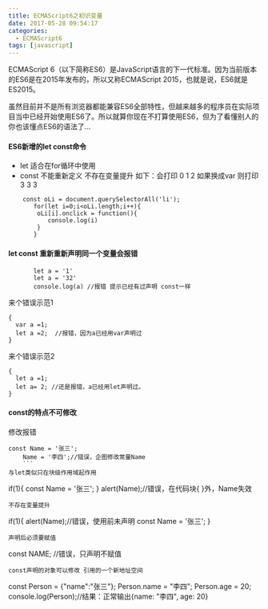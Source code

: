 ```yaml
---
title: ECMAScript6之初识变量
date: 2017-05-28 09:54:17
categories:
  - ECMAScript6
tags: [javascript]
---
```


ECMAScript 6（以下简称ES6）是JavaScript语言的下一代标准。因为当前版本的ES6是在2015年发布的，所以又称ECMAScript 2015，也就是说，ES6就是ES2015。

虽然目前并不是所有浏览器都能兼容ES6全部特性，但越来越多的程序员在实际项目当中已经开始使用ES6了。所以就算你现在不打算使用ES6，但为了看懂别人的你也该懂点ES6的语法了...

#### ES6新增的let const命令

* let 适合在for循环中使用
* const 不能重新定义 不存在变量提升
如下：会打印 0 1 2 如果换成var 则打印 3 3 3

```
    const oLi = document.querySelectorAll('li');
       for(let i=0;i<oLi.length;i++){
        oLi[i].onclick = function(){
           console.log(i)
        }
       }

```
#### let const 重新重新声明同一个变量会报错

```
       let a = '1'
       let a = '32'
       console.log(a) //报错 提示已经有过声明 const一样

```

来个错误示范1
```
{
  var a =1;
  let a =2;  //报错，因为a已经用var声明过
}
```
来个错误示范2
```
{
  let a =1;
  let a= 2; //还是报错，a已经用let声明过。
}
```

#### const的特点不可修改
修改报错
```
const Name = '张三';
    Name = '李四';//错误，企图修改常量Name
    ```
与let类似只在块级作用域起作用
```
if(1){
       const Name = '张三';
     }
    alert(Name);//错误，在代码块{ }外，Name失效
```
不存在变量提升
```
if(1){
        alert(Name);//错误，使用前未声明
        const Name = '张三';
    }
 ```
 声明后必须要赋值
 ```
 const NAME; //错误，只声明不赋值
 ```
 const声明的对象可以修改 引用的一个新地址空间
 ```
  const Person = {"name":"张三"};
     Person.name = "李四";
     Person.age = 20;
     console.log(Person);//结果：正常输出{name: "李四", age: 20}

 ```